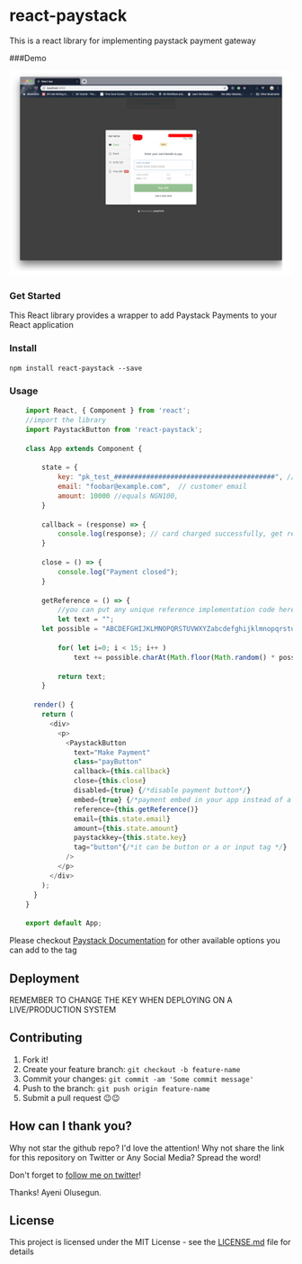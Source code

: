 # react-paystack

This is a react library for implementing paystack payment gateway

###Demo

![Alt text](React_App.png?raw=true "Demo Image")

### Get Started

This React library provides a wrapper to add Paystack Payments to your React application

### Install
```
npm install react-paystack --save
```

### Usage

```javascript
    import React, { Component } from 'react';
    //import the library
    import PaystackButton from 'react-paystack';

    class App extends Component {

    	state = {
    		key: "pk_test_########################################", //PAYSTACK PUBLIC KEY
    		email: "foobar@example.com",  // customer email
    		amount: 10000 //equals NGN100,
    	}

    	callback = (response) => {
    		console.log(response); // card charged successfully, get reference here
    	}

    	close = () => {
    		console.log("Payment closed");
    	}

    	getReference = () => {
    		//you can put any unique reference implementation code here
    		let text = "";
        let possible = "ABCDEFGHIJKLMNOPQRSTUVWXYZabcdefghijklmnopqrstuvwxyz0123456789-.=";

    		for( let i=0; i < 15; i++ )
    			text += possible.charAt(Math.floor(Math.random() * possible.length));

    		return text;
    	}

      render() {
        return (
          <div>
            <p>
              <PaystackButton
                text="Make Payment"
                class="payButton"
                callback={this.callback}
                close={this.close}
                disabled={true} {/*disable payment button*/}
                embed={true} {/*payment embed in your app instead of a pop up*/}
                reference={this.getReference()}
                email={this.state.email}
                amount={this.state.amount}
                paystackkey={this.state.key}
                tag="button"{/*it can be button or a or input tag */}
              />
            </p>
          </div>
        );
      }
    }

    export default App;
```
Please checkout [Paystack Documentation](https://developers.paystack.co/docs/paystack-inline) for other available options you can add to the tag

## Deployment
REMEMBER TO CHANGE THE KEY WHEN DEPLOYING ON A LIVE/PRODUCTION SYSTEM

## Contributing
1. Fork it!
2. Create your feature branch: `git checkout -b feature-name`
3. Commit your changes: `git commit -am 'Some commit message'`
4. Push to the branch: `git push origin feature-name`
5. Submit a pull request 😉😉

## How can I thank you?

Why not star the github repo? I'd love the attention! Why not share the link for this repository on Twitter or Any Social Media? Spread the word!

Don't forget to [follow me on twitter](https://twitter.com/iamraphson)!

Thanks!
Ayeni Olusegun.

## License
This project is licensed under the MIT License - see the [LICENSE.md](LICENSE.md) file for details

